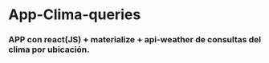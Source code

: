 # App-Clima-queries
### APP con react(JS) + materialize + api-weather  de consultas del clima por ubicación.
